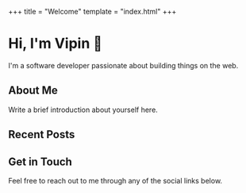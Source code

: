 +++
title = "Welcome"
template = "index.html"
+++

# Hi, I'm Vipin 👋

I'm a software developer passionate about building things on the web.

## About Me

Write a brief introduction about yourself here.

## Recent Posts

## Get in Touch

Feel free to reach out to me through any of the social links below. 
